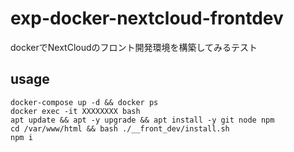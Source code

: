# exp-docker-nextcloud-frontdev
dockerでNextCloudのフロント開発環境を構築してみるテスト

## usage
```
docker-compose up -d && docker ps
docker exec -it XXXXXXXX bash
apt update && apt -y upgrade && apt install -y git node npm
cd /var/www/html && bash ./__front_dev/install.sh
npm i
```

